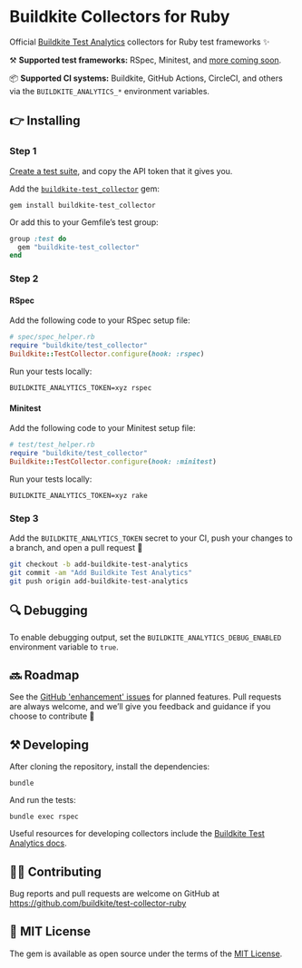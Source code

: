 # Buildkite Collectors for Ruby

Official [Buildkite Test Analytics](https://buildkite.com/test-analytics) collectors for Ruby test frameworks ✨

⚒ **Supported test frameworks:** RSpec, Minitest, and [more coming soon](https://github.com/buildkite/test-collector-ruby/issues?q=is%3Aissue+is%3Aopen+label%3A%22test+frameworks%22).

📦 **Supported CI systems:** Buildkite, GitHub Actions, CircleCI, and others via the `BUILDKITE_ANALYTICS_*` environment variables.

## 👉 Installing

### Step 1

[Create a test suite](https://buildkite.com/docs/test-analytics), and copy the API token that it gives you.

Add the [`buildkite-test_collector`](https://rubygems.org/gems/buildkite-test_collector) gem:

```shell
gem install buildkite-test_collector
```

Or add this to your Gemfile’s test group:

```ruby
group :test do
  gem "buildkite-test_collector"
end
```

### Step 2

#### RSpec

Add the following code to your RSpec setup file:

```ruby
# spec/spec_helper.rb
require "buildkite/test_collector"
Buildkite::TestCollector.configure(hook: :rspec)
```

Run your tests locally:

```shell
BUILDKITE_ANALYTICS_TOKEN=xyz rspec
```

#### Minitest

Add the following code to your Minitest setup file:

```ruby
# test/test_helper.rb
require "buildkite/test_collector"
Buildkite::TestCollector.configure(hook: :minitest)
```

Run your tests locally:

```shell
BUILDKITE_ANALYTICS_TOKEN=xyz rake
```

### Step 3

Add the `BUILDKITE_ANALYTICS_TOKEN` secret to your CI, push your changes to a branch, and open a pull request 🎉

```bash
git checkout -b add-buildkite-test-analytics
git commit -am "Add Buildkite Test Analytics"
git push origin add-buildkite-test-analytics
```

## 🔍 Debugging

To enable debugging output, set the `BUILDKITE_ANALYTICS_DEBUG_ENABLED` environment variable to `true`.

## 🔜 Roadmap

See the [GitHub 'enhancement' issues](https://github.com/buildkite/test-collector-ruby/issues?q=is%3Aissue+is%3Aopen+label%3Aenhancement) for planned features. Pull requests are always welcome, and we’ll give you feedback and guidance if you choose to contribute 💚

## ⚒ Developing

After cloning the repository, install the dependencies:

```
bundle
```

And run the tests:

```
bundle exec rspec
```

Useful resources for developing collectors include the [Buildkite Test Analytics docs](https://buildkite.com/docs/test-analytics).

## 👩‍💻 Contributing

Bug reports and pull requests are welcome on GitHub at https://github.com/buildkite/test-collector-ruby

## 📜 MIT License

The gem is available as open source under the terms of the [MIT License](https://opensource.org/licenses/MIT).

